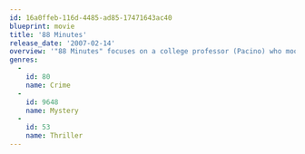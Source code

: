 ```yaml
---
id: 16a0ffeb-116d-4485-ad85-17471643ac40
blueprint: movie
title: '88 Minutes'
release_date: '2007-02-14'
overview: '"88 Minutes" focuses on a college professor (Pacino) who moonlights as a forensic psychiatrist for the FBI and receives a death threat claiming he has only 88 minutes to live.'
genres:
  -
    id: 80
    name: Crime
  -
    id: 9648
    name: Mystery
  -
    id: 53
    name: Thriller
---
```

